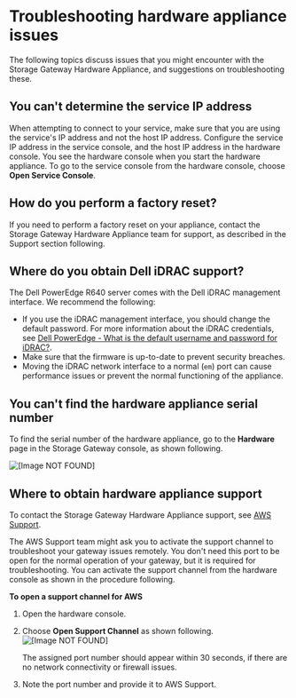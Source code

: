 # Troubleshooting hardware appliance issues<a name="troubleshooting-hardware-appliance-issues"></a>

The following topics discuss issues that you might encounter with the Storage Gateway Hardware Appliance, and suggestions on troubleshooting these\.

## You can't determine the service IP address<a name="service_ip_address"></a>

When attempting to connect to your service, make sure that you are using the service's IP address and not the host IP address\. Configure the service IP address in the service console, and the host IP address in the hardware console\. You see the hardware console when you start the hardware appliance\. To go to the service console from the hardware console, choose **Open Service Console**\.

## How do you perform a factory reset?<a name="factory_reset"></a>

If you need to perform a factory reset on your appliance, contact the Storage Gateway Hardware Appliance team for support, as described in the Support section following\.

## Where do you obtain Dell iDRAC support?<a name="iDRAC_support"></a>

The Dell PowerEdge R640 server comes with the Dell iDRAC management interface\. We recommend the following:
+ If you use the iDRAC management interface, you should change the default password\. For more information about the iDRAC credentials, see [Dell PowerEdge \- What is the default username and password for iDRAC?](https://www.dell.com/support/article/en-us/sln306783/dell-poweredge-what-is-the-default-username-and-password-for-idrac?lang=en)\.
+ Make sure that the firmware is up\-to\-date to prevent security breaches\.
+ Moving the iDRAC network interface to a normal \(`em`\) port can cause performance issues or prevent the normal functioning of the appliance\.

## You can't find the hardware appliance serial number<a name="appliance_serial_number"></a>

To find the serial number of the hardware appliance, go to the **Hardware** page in the Storage Gateway console, as shown following\.

![\[Image NOT FOUND\]](http://docs.aws.amazon.com/filegateway/latest/filefsxw/images/appliance-serial-number.png)





## Where to obtain hardware appliance support<a name="appliance_support"></a>

To contact the Storage Gateway Hardware Appliance support, see [AWS Support](http://aws.amazon.com/contact-us)\.

The AWS Support team might ask you to activate the support channel to troubleshoot your gateway issues remotely\. You don't need this port to be open for the normal operation of your gateway, but it is required for troubleshooting\. You can activate the support channel from the hardware console as shown in the procedure following\.

**To open a support channel for AWS**

1. Open the hardware console\.

1. Choose **Open Support Channel** as shown following\.  
![\[Image NOT FOUND\]](http://docs.aws.amazon.com/filegateway/latest/filefsxw/images/OpenSupportChannel.png)  
  


   The assigned port number should appear within 30 seconds, if there are no network connectivity or firewall issues\.

1. Note the port number and provide it to AWS Support\.